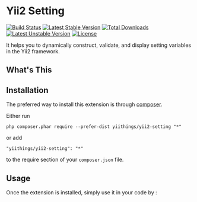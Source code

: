 Yii2 Setting
============
[![Build Status](https://travis-ci.org/yiithings/yii2-setting.svg)](https://travis-ci.org/yiithings/yii2-setting)
[![Latest Stable Version](https://poser.pugx.org/yiithings/yii2-setting/v/stable.svg)](https://packagist.org/packages/yiithings/yii2-setting) 
[![Total Downloads](https://poser.pugx.org/yiithings/yii2-setting/downloads.svg)](https://packagist.org/packages/yiithings/yii2-setting) 
[![Latest Unstable Version](https://poser.pugx.org/yiithings/yii2-setting/v/unstable.svg)](https://packagist.org/packages/yiithings/yii2-setting)
[![License](https://poser.pugx.org/yiithings/yii2-setting/license.svg)](https://packagist.org/packages/yiithings/yii2-setting)

It helps you to dynamically construct, validate, and display setting variables in the Yii2 framework.

What's This
-----------


Installation
------------

The preferred way to install this extension is through [composer](http://getcomposer.org/download/).

Either run

```
php composer.phar require --prefer-dist yiithings/yii2-setting "*"
```

or add

```
"yiithings/yii2-setting": "*"
```

to the require section of your `composer.json` file.


Usage
-----

Once the extension is installed, simply use it in your code by  :
```php

```
